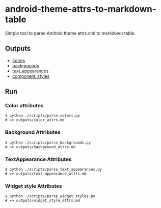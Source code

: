 # android-theme-attrs-to-markdown-table
Simple tool to parse Android theme attrs.xml to markdown table.

## Outputs
- [colors](https://github.com/konifar/android-theme-attrs-to-markdown-table/blob/master/outputs/color_attrs.md)
- [backgrounds](https://github.com/konifar/android-theme-attrs-to-markdown-table/blob/master/outputs/background_attrs.md)
- [text_appearances](https://github.com/konifar/android-theme-attrs-to-markdown-table/blob/master/outputs/textappearance_attrs.md)
- [component_styles](https://github.com/konifar/android-theme-attrs-to-markdown-table/blob/master/outputs/widget_style_attrs.md)

## Run
### Color attributes
```shell
$ python ./scripts/parse_colors.py
# => outputs/color_attrs.md
```

### Background Attributes
```shell
$ python ./scripts/parse_backgrounds.py
# => outputs/background_attrs.md
```

### TextAppearance Attributes
```shell
$ python ./scripts/parse_text_appearances.py
# => outputs/text_appearance_attrs.md
```

### Widget style Attributes
```shell
$ python ./scripts/parse_widget_styles.py
# => outputs/widget_style_attrs.md
```
